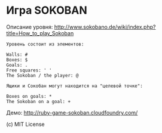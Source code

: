 Игра SOKOBAN
============

Описание уровня:
http://www.sokobano.de/wiki/index.php?title=How_to_play_Sokoban


    Уровень состоит из элементов:

    Walls: #
    Boxes: $
    Goals: .
    Free squares: ' '
    The Sokoban / the player: @

    Ящики и Сокобан могут находится на "целевой точке":

    Boxes on goals: *
    The Sokoban on a goal: +


Демо: http://ruby-game-sokoban.cloudfoundry.com/

(с) MIT License